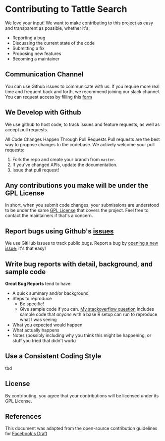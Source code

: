 # Contributing to Tattle Search
We love your input! We want to make contributing to this project as easy and transparent as possible, whether it's:

- Reporting a bug
- Discussing the current state of the code
- Submitting a fix
- Proposing new features
- Becoming a maintainer

## Communication Channel
You can use Github issues to communicate with us. If you require more real time and frequent back and forth, we recommend joining our slack channel. You can request access by filling this [form](https://tarunima.typeform.com/to/BxZjfv)

## We Develop with Github
We use github to host code, to track issues and feature requests, as well as accept pull requests.

All Code Changes Happen Through Pull Requests
Pull requests are the best way to propose changes to the codebase. We actively welcome your pull requests:

1. Fork the repo and create your branch from `master`.
3. If you've changed APIs, update the documentation.
6. Issue that pull request!

## Any contributions you make will be under the GPL License
In short, when you submit code changes, your submissions are understood to be under the same [GPL License](https://www.gnu.org/licenses/gpl-3.0.en.html) that covers the project. Feel free to contact the maintainers if that's a concern.

## Report bugs using Github's [issues](https://github.com/tattle-made/tattle-api/issues)
We use GitHub issues to track public bugs. Report a bug by [opening a new issue](); it's that easy!

## Write bug reports with detail, background, and sample code
**Great Bug Reports** tend to have:

- A quick summary and/or background
- Steps to reproduce
  - Be specific!
  - Give sample code if you can. [My stackoverflow question](http://stackoverflow.com/q/12488905/180626) includes sample code that *anyone* with a base R setup can run to reproduce what I was seeing
- What you expected would happen
- What actually happens
- Notes (possibly including why you think this might be happening, or stuff you tried that didn't work)

## Use a Consistent Coding Style
tbd

## License
By contributing, you agree that your contributions will be licensed under its GPL License.

## References
This document was adapted from the open-source contribution guidelines for [Facebook's Draft](https://github.com/facebook/draft-js/blob/a9316a723f9e918afde44dea68b5f9f39b7d9b00/CONTRIBUTING.md)
